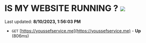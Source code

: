 # IS MY WEBSITE RUNNING ? [![](https://img.shields.io/static/v1?label=Sponsor&message=%E2%9D%A4&logo=GitHub&color=%23fe8e86)](https://github.com/sponsors/<username>)

Last updated: **8/10/2023, 1:56:03 PM**

- `GET` [https://youssefservice.me](https://youssefservice.me) - **Up** (806ms)
